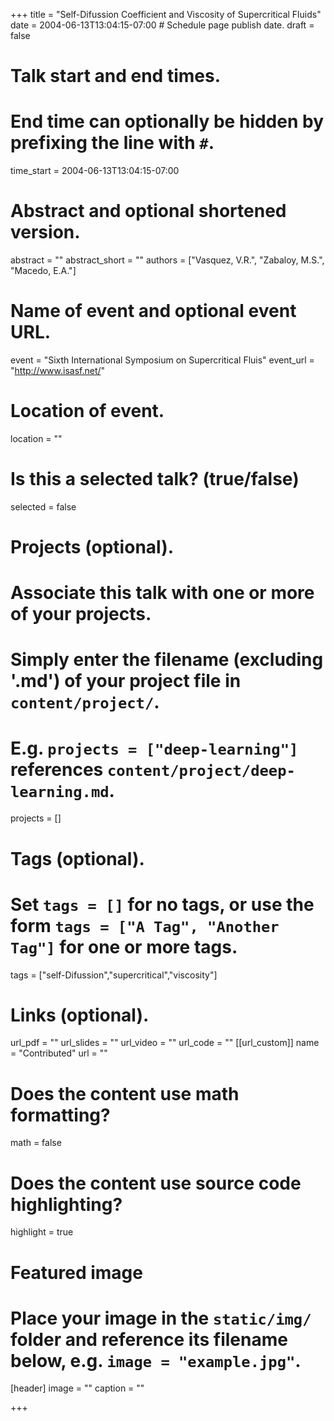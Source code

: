 +++
title = "Self-Difussion Coefficient and Viscosity of Supercritical Fluids"
date = 2004-06-13T13:04:15-07:00  # Schedule page publish date.
draft = false

# Talk start and end times.
#   End time can optionally be hidden by prefixing the line with `#`.
time_start = 2004-06-13T13:04:15-07:00


# Abstract and optional shortened version.
abstract = ""
abstract_short = ""
authors = ["Vasquez, V.R.", "Zabaloy, M.S.", "Macedo, E.A."]
# Name of event and optional event URL.
event = "Sixth International Symposium on Supercritical Fluis"
event_url = "http://www.isasf.net/"

# Location of event.
location = ""

# Is this a selected talk? (true/false)
selected = false

# Projects (optional).
#   Associate this talk with one or more of your projects.
#   Simply enter the filename (excluding '.md') of your project file in `content/project/`.
#   E.g. `projects = ["deep-learning"]` references `content/project/deep-learning.md`.
projects = []

# Tags (optional).
#   Set `tags = []` for no tags, or use the form `tags = ["A Tag", "Another Tag"]` for one or more tags.
tags = ["self-Difussion","supercritical","viscosity"]

# Links (optional).
url_pdf = ""
url_slides = ""
url_video = ""
url_code = ""
[[url_custom]]
    name = "Contributed"
    url = ""

# Does the content use math formatting?
math = false

# Does the content use source code highlighting?
highlight = true

# Featured image
# Place your image in the `static/img/` folder and reference its filename below, e.g. `image = "example.jpg"`.
[header]
image = ""
caption = ""

+++
